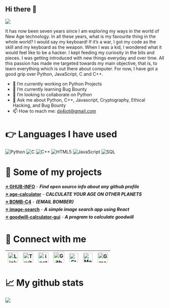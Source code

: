 ## Hi there 👋
<img src="https://github.com/dx4iot/dx4iot/blob/master/top-img.png" align="center">

It has now been seven years since I am exploring my ways in the world of New Age technology. In all these years, what is my favourite thing in the whole world? I would say my keyboard! If it’s a war, I got my code as the skill and my keyboard as the weapon. When I was a kid, I wondered what it would feel like to be a hacker. I kept feeding my curiosity in the bits and pieces. I was getting introduced with new things everyday and over time. All this passion has made me targeted towards my main objective, that is, to learn everything which is out there about computer. For now, I have got a good grip over Python, JavaScript, C and C++. 

- 🔭 I’m currently working on Python Projects
- 🌱 I’m currently learning Bug Bounty
- 👯 I’m looking to collaborate on Python
- 💬 Ask me about Python, C++, Javascript, Cryptography, Ethical Hacking, and Bug Bounty
- 📫 How to reach me: dx4iot@gmail.com

# 👉 Languages I have used

![Python](https://img.shields.io/badge/-Python-000000?style=flat&logo=python)
![C](https://img.shields.io/badge/-C-000000?style=flat&logo=C)
![C++](https://img.shields.io/badge/-C++-000000?style=flat&logo=C%2B%2B&logoColor=00599C)
![HTML5](https://img.shields.io/badge/-HTML5-000000?style=flat&logo=HTML5)
![JavaScript](https://img.shields.io/badge/-JavaScript-000000?style=flat&logo=javascript)
![SQL](https://img.shields.io/badge/-SQL-000000?style=flat&logo=MySQL)

# 📒 Some of my projects 
[**⭐ GHUB-INFO**](https://github.com/dx4iot/GHUB-INFO) - ***Find open source info about any github profile***<br>
[**⭐ age-calculator**](https://github.com/dx4iot/age-calculator) - ***CALCULATE YOUR AGE ON OTHER PLANETS***<br>
[**⭐ BOMB-C4**](https://github.com/dx4iot/BOMB-C4) - ***{EMAIL BOMBER}***<br>
[**⭐ image-search**](https://github.com/dx4iot/image-search) - ***A simple image search app using React***<br>
[**⭐ goodwill-calculator-gui**](https://github.com/dx4iot/goodwill-calculator-gui) -  ***A program to calculate goodwill***<br> 

# 🤝 Connect with me
| [<img src="https://uxwing.com/wp-content/themes/uxwing/download/10-brands-and-social-media/linkedin-square-color.svg" alt="Linkedin Logo" width="32">](https://www.linkedin.com/in/dx4iot/) | [<img src="https://cdn.svgporn.com/logos/twitter.svg" alt="Twitter Logo" width="32">](https://twitter.com/dx4iot) | [<img src="https://uxwing.com/wp-content/themes/uxwing/download/10-brands-and-social-media/instagram-square-color.svg" alt="instagram logo" width="32">](https://www.instagram.com/dx4iot/)| [<img src="https://cdn.svgporn.com/logos/github-icon.svg" alt="Github logo" width="34">](https://github.com/dx4iot) | [<img src="https://cdn.svgporn.com/logos/stackoverflow-icon.svg" alt="Stackoverflow Logo" width="28">](https://stackoverflow.com/users/13324078/dx4iot) | [<img src="https://cdn.svgporn.com/logos/medium.svg" alt="Medium Logo" width="30">](https://medium.com/@dx4iot) | [<img src="https://cdn.svgporn.com/logos/google-gmail.svg" alt="Gmail logo" height="32">](mailto:dx4iot@gmail.com)
|:---:|:---:|:---:|:---:|:---:|:---:|:---:|

# 📈 My github stats
<img src = "https://github-readme-stats.vercel.app/api?username=dx4iot&show_icons=true&hide_border=false">



